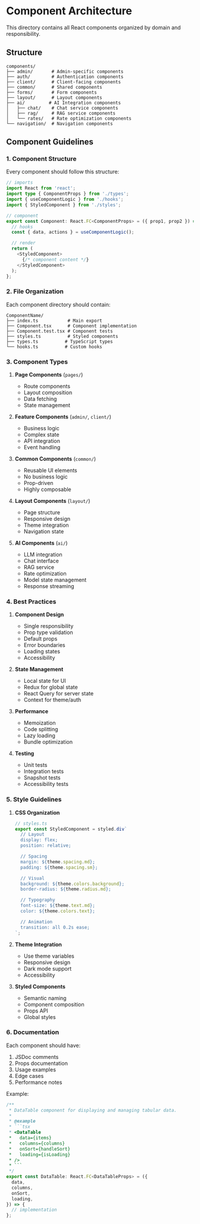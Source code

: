 # Component Architecture

This directory contains all React components organized by domain and responsibility.

## Structure

```
components/
├── admin/       # Admin-specific components
├── auth/        # Authentication components
├── client/      # Client-facing components
├── common/      # Shared components
├── forms/       # Form components
├── layout/      # Layout components
├── ai/         # AI Integration components
│   ├── chat/    # Chat service components
│   ├── rag/     # RAG service components
│   └── rates/   # Rate optimization components
└── navigation/  # Navigation components
```

## Component Guidelines

### 1. Component Structure

Every component should follow this structure:
```typescript
// imports
import React from 'react';
import type { ComponentProps } from './types';
import { useComponentLogic } from './hooks';
import { StyledComponent } from './styles';

// component
export const Component: React.FC<ComponentProps> = ({ prop1, prop2 }) => {
  // hooks
  const { data, actions } = useComponentLogic();

  // render
  return (
    <StyledComponent>
      {/* component content */}
    </StyledComponent>
  );
};
```

### 2. File Organization

Each component directory should contain:
```
ComponentName/
├── index.ts           # Main export
├── Component.tsx      # Component implementation
├── Component.test.tsx # Component tests
├── styles.ts          # Styled components
├── types.ts          # TypeScript types
└── hooks.ts          # Custom hooks
```

### 3. Component Types

1. **Page Components** (`pages/`)
   - Route components
   - Layout composition
   - Data fetching
   - State management

2. **Feature Components** (`admin/`, `client/`)
   - Business logic
   - Complex state
   - API integration
   - Event handling

3. **Common Components** (`common/`)
   - Reusable UI elements
   - No business logic
   - Prop-driven
   - Highly composable

4. **Layout Components** (`layout/`)
   - Page structure
   - Responsive design
   - Theme integration
   - Navigation state

5. **AI Components** (`ai/`)
   - LLM integration
   - Chat interface
   - RAG service
   - Rate optimization
   - Model state management
   - Response streaming

### 4. Best Practices

1. **Component Design**
   - Single responsibility
   - Prop type validation
   - Default props
   - Error boundaries
   - Loading states
   - Accessibility

2. **State Management**
   - Local state for UI
   - Redux for global state
   - React Query for server state
   - Context for theme/auth

3. **Performance**
   - Memoization
   - Code splitting
   - Lazy loading
   - Bundle optimization

4. **Testing**
   - Unit tests
   - Integration tests
   - Snapshot tests
   - Accessibility tests

### 5. Style Guidelines

1. **CSS Organization**
   ```typescript
   // styles.ts
   export const StyledComponent = styled.div`
     // Layout
     display: flex;
     position: relative;

     // Spacing
     margin: ${theme.spacing.md};
     padding: ${theme.spacing.sm};

     // Visual
     background: ${theme.colors.background};
     border-radius: ${theme.radius.md};

     // Typography
     font-size: ${theme.text.md};
     color: ${theme.colors.text};

     // Animation
     transition: all 0.2s ease;
   `;
   ```

2. **Theme Integration**
   - Use theme variables
   - Responsive design
   - Dark mode support
   - Accessibility

3. **Styled Components**
   - Semantic naming
   - Component composition
   - Props API
   - Global styles

### 6. Documentation

Each component should have:
1. JSDoc comments
2. Props documentation
3. Usage examples
4. Edge cases
5. Performance notes

Example:
```typescript
/**
 * DataTable component for displaying and managing tabular data.
 * 
 * @example
 * ```tsx
 * <DataTable
 *   data={items}
 *   columns={columns}
 *   onSort={handleSort}
 *   loading={isLoading}
 * />
 * ```
 */
export const DataTable: React.FC<DataTableProps> = ({
  data,
  columns,
  onSort,
  loading,
}) => {
  // implementation
};
